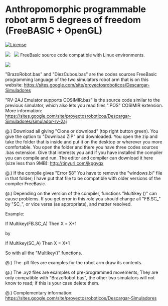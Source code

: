 # Anthropomorphic programmable robot arm 5 degrees of freedom (FreeBASIC + OpenGL)
[![License](http://img.shields.io/:license-gpl-blue.svg)](http://opensource.org/licenses/GPL-3.0)

![](https://github.com/FPGAwars/apio/raw/develop/docs/resources/images/windows.png)
&nbsp;
![](https://github.com/FPGAwars/apio/raw/develop/docs/resources/images/linux.png)
FreeBasic source code compatible with Linux environments.

![](https://sites.google.com/site/proyectosroboticos/_/rsrc/1293750569649/Descargar-Simuladores/Brazo%20robot%2010%20cubos.PNG)

"BrazoRobot.bas" and "DiezCubos.bas" are the codes sources FreeBasic programming language of the two simulators robot arm that is on this website: https://sites.google.com/site/proyectosroboticos/Descargar-Simuladores

"RV-2AJ Emulator supports COSIMIR.bas" is the source code similar to the previous simulator, which also lets you read files ".POS" COSIMIR extension. More information: https://sites.google.com/site/proyectosroboticos/Descargar-Simuladores/simulador-rv-2aj

@.) Download all giving "Clone or download" (top right button green). You give the option to "Download ZIP" and downloaded. You open the zip and take the folder that is inside and put it on the desktop or wherever you more comfortable. You open the folder and there you have three codes sources .bas extension. Give that interests you and if you have installed the compiler you can compile and run.
The editor and compiler can download it here (size less than 9MB): http://tinyurl.com/jkpgyqx

@.) If the compile gives "Error 58" You have to remove the "windows.bi" file in that folder; I have put that file to be compatible with older versions of the compiler FreeBasic.

@.) Depending on the version of the compiler, functions "Multikey ()" can cause problems. If you get error in this role you should change all "FB.SC_" by "SC_", or vice versa (as appropriate), and matter resolved.

Example:

If Multikey(FB.SC_A) Then X = X+1

by

If Multikey(SC_A) Then X = X+1

So with all the "Multikey()" functions.

@.) The .plt files are examples for the robot arm draw its contents.

@.) The .xyz files are examples of pre-programmed movements; They are only compatible with "BrazoRobot.bas", the other two simulators will not know to read; if this is your case delete them.

@.) Complementary information: https://sites.google.com/site/proyectosroboticos/Descargar-Simuladores
